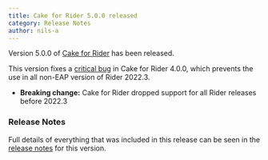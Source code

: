 ```yaml
---
title: Cake for Rider 5.0.0 released
category: Release Notes
author: nils-a
---
```


Version 5.0.0 of [Cake for Rider](https://plugins.jetbrains.com/plugin/15729-cake-rider) has been released.

This version fixes a [critical bug](https://github.com/cake-build/cake-rider/issues/301) in Cake for Rider 4.0.0,
which prevents the use in all non-EAP version of Rider 2022.3.

- **Breaking change:** Cake for Rider dropped support for all Rider releases before 2022.3

<!--excerpt-->

### Release Notes

Full details of everything that was included in this release can be seen
in the [release notes](https://github.com/cake-build/cake-rider/releases/tag/5.0.0) for this version.
